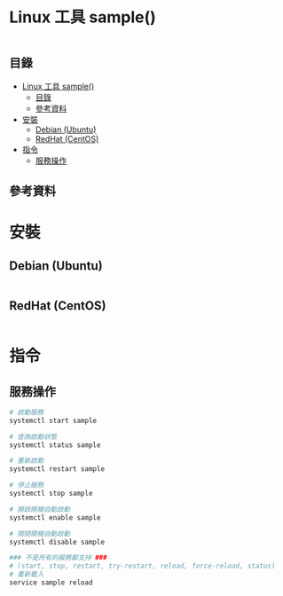 # Linux 工具 sample()

```
```

## 目錄

- [Linux 工具 sample()](#linux-工具-sample)
  - [目錄](#目錄)
  - [參考資料](#參考資料)
- [安裝](#安裝)
  - [Debian (Ubuntu)](#debian-ubuntu)
  - [RedHat (CentOS)](#redhat-centos)
- [指令](#指令)
  - [服務操作](#服務操作)

## 參考資料

[]()

# 安裝

## Debian (Ubuntu)

```bash
```

## RedHat (CentOS)

```bash
```

# 指令

## 服務操作

```bash
# 啟動服務
systemctl start sample

# 查詢啟動狀態
systemctl status sample

# 重新啟動
systemctl restart sample

# 停止服務
systemctl stop sample

# 開啟開機自動啟動
systemctl enable sample

# 關閉開機自動啟動
systemctl disable sample

### 不是所有的服務都支持 ###
# (start, stop, restart, try-restart, reload, force-reload, status)
# 重新載入
service sample reload
```
